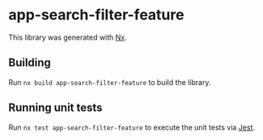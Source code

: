 # app-search-filter-feature

This library was generated with [Nx](https://nx.dev).

## Building

Run `nx build app-search-filter-feature` to build the library.

## Running unit tests

Run `nx test app-search-filter-feature` to execute the unit tests via [Jest](https://jestjs.io).
